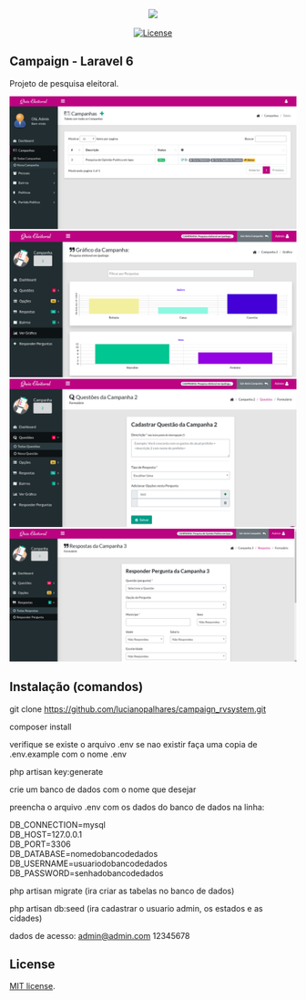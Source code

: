 <p align="center"><img src="https://impa.br/wp-content/uploads/2018/06/pesquisas-eleitorais-1200x637.png" width="400"></p>

<p align="center">
<a href="https://opensource.org/licenses/MIT"><img src="https://img.shields.io/badge/License-MIT-green.svg" alt="License"></a>
</p>

## Campaign - Laravel 6

Projeto de pesquisa eleitoral.

<p align="center">
<img src="public/images/print-examples/panel.png" />
<img src="public/images/print-examples/chart.png" />
<img src="public/images/print-examples/form-pergunta.png" />
<img src="public/images/print-examples/resposta.png" />
</p>

## Instalação (comandos)

git clone https://github.com/lucianopalhares/campaign_rvsystem.git 

composer install

verifique se existe o arquivo .env se nao existir faça uma copia de .env.example com o nome .env 

php artisan key:generate

crie um banco de dados com o nome que desejar

preencha o arquivo .env com os dados do banco de dados na linha:

DB_CONNECTION=mysql<br />
DB_HOST=127.0.0.1<br />
DB_PORT=3306<br />
DB_DATABASE=nomedobancodedados<br />
DB_USERNAME=usuariodobancodedados<br />
DB_PASSWORD=senhadobancodedados

php artisan migrate (ira criar as tabelas no banco de dados)

php artisan db:seed (ira cadastrar o usuario admin, os estados e as cidades)

dados de acesso:
admin@admin.com
12345678

## License

[MIT license](https://opensource.org/licenses/MIT).
